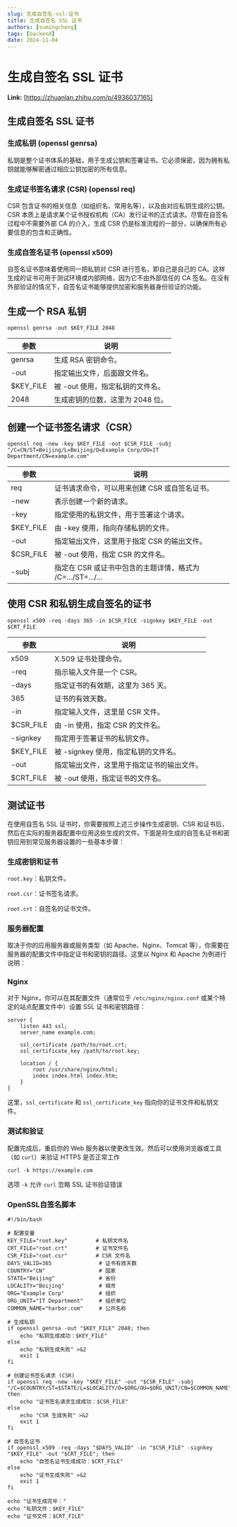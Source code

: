 ```yaml
---
slug: 生成自签名-ssl-证书
title: 生成自签名 SSL 证书
authors: [sumingcheng]
tags: [backend]
date: 2024-11-04
---
```


# 生成自签名 SSL 证书



 **Link:** [https://zhuanlan.zhihu.com/p/4936037165]

## 生成自签名 SSL 证书  
### 生成私钥 (openssl genrsa)  

私钥是整个证书体系的基础，用于生成公钥和签署证书。它必须保密，因为拥有私钥就能够解密通过相应公钥加密的所有信息。

### 生成证书签名请求 (CSR) (openssl req)  

CSR 包含证书的相关信息（如组织名、常用名等），以及由对应私钥生成的公钥。CSR 本质上是请求某个证书授权机构（CA）发行证书的正式请求。尽管在自签名过程中不需要外部 CA 的介入，生成 CSR 仍是标准流程的一部分，以确保所有必要信息的包含和正确性。

### 生成自签名证书 (openssl x509)  

自签名证书意味着使用同一把私钥对 CSR 进行签名，即自己是自己的 CA。这样生成的证书可用于测试环境或内部网络，因为它不由外部信任的 CA 签名。在没有外部验证的情况下，自签名证书能够提供加密和服务器身份验证的功能。

## 生成一个 RSA 私钥  

`openssl genrsa -out $KEY_FILE 2048`

| 参数 | 说明 |
| --- | --- |
| genrsa | 生成 RSA 密钥命令。 |
| -out | 指定输出文件，后面跟文件名。 |
| $KEY\_FILE | 被 -out 使用，指定私钥的文件名。 |
| 2048 | 生成密钥的位数，这里为 2048 位。 |

## 创建一个证书签名请求（CSR）  

`openssl req -new -key $KEY_FILE -out $CSR_FILE -subj "/C=CN/ST=Beijing/L=Beijing/O=Example Corp/OU=IT Department/CN=example.com"`

| 参数 | 说明 |
| --- | --- |
| req | 证书请求命令，可以用来创建 CSR 或自签名证书。 |
| -new | 表示创建一个新的请求。 |
| -key | 指定使用的私钥文件，用于签署这个请求。 |
| $KEY\_FILE | 由 -key 使用，指向存储私钥的文件。 |
| -out | 指定输出文件，这里用于指定 CSR 的输出文件。 |
| $CSR\_FILE | 被 -out 使用，指定 CSR 的文件名。 |
| -subj | 指定在 CSR 或证书中包含的主题详情，格式为 /C=.../ST=.../... |

## 使用 CSR 和私钥生成自签名的证书  

`openssl x509 -req -days 365 -in $CSR_FILE -signkey $KEY_FILE -out $CRT_FILE`

| 参数 | 说明 |
| --- | --- |
| x509 | X.509 证书处理命令。 |
| -req | 指示输入文件是一个 CSR。 |
| -days | 指定证书的有效期，这里为 365 天。 |
| 365 | 证书的有效天数。 |
| -in | 指定输入文件，这里是 CSR 文件。 |
| $CSR\_FILE | 由 -in 使用，指定 CSR 的文件名。 |
| -signkey | 指定用于签署证书的私钥文件。 |
| $KEY\_FILE | 被 -signkey 使用，指定私钥的文件名。 |
| -out | 指定输出文件，这里用于指定证书的输出文件。 |
| $CRT\_FILE | 被 -out 使用，指定证书的文件名。 |

## 测试证书  

在使用自签名 SSL 证书时，你需要按照上述三步操作生成密钥、CSR 和证书后，然后在实际的服务器配置中应用这些生成的文件。下面是将生成的自签名证书和密钥应用到常见服务器设置的一些基本步骤：

### 生成密钥和证书  

`root.key`：私钥文件。

`root.csr`：证书签名请求。

`root.crt`：自签名的证书文件。

### 服务器配置  

取决于你的应用服务器或服务类型（如 Apache、Nginx、Tomcat 等），你需要在服务器的配置文件中指定证书和密钥的路径。这里以 Nginx 和 Apache 为例进行说明：

### Nginx  

对于 Nginx，你可以在其配置文件（通常位于 `/etc/nginx/nginx.conf` 或某个特定的站点配置文件中）设置 SSL 证书和密钥路径：

```
server {
    listen 443 ssl;
    server_name example.com;
​
    ssl_certificate /path/to/root.crt;
    ssl_certificate_key /path/to/root.key;
​
    location / {
        root /usr/share/nginx/html;
        index index.html index.htm;
    }
}
```

这里，`ssl_certificate` 和 `ssl_certificate_key` 指向你的证书文件和私钥文件。

### 测试和验证  

配置完成后，重启你的 Web 服务器以使更改生效。然后可以使用浏览器或工具（如 `curl`）来验证 HTTPS 是否正常工作

```
curl -k https://example.com
```

选项 `-k` 允许 `curl` 忽略 SSL 证书验证错误

### OpenSSL自签名脚本  
```
#!/bin/bash

# 配置变量
KEY_FILE="root.key"         # 私钥文件名
CRT_FILE="root.crt"         # 证书文件名
CSR_FILE="root.csr"         # CSR 文件名
DAYS_VALID=365               # 证书有效天数
COUNTRY="CN"                 # 国家
STATE="Beijing"              # 省份
LOCALITY="Beijing"           # 城市
ORG="Example Corp"           # 组织
ORG_UNIT="IT Department"     # 组织单位
COMMON_NAME="harbor.com"     # 公共名称

# 生成私钥
if openssl genrsa -out "$KEY_FILE" 2048; then
    echo "私钥生成成功：$KEY_FILE"
else
    echo "私钥生成失败" >&2
    exit 1
fi

# 创建证书签名请求 (CSR)
if openssl req -new -key "$KEY_FILE" -out "$CSR_FILE" -subj "/C=$COUNTRY/ST=$STATE/L=$LOCALITY/O=$ORG/OU=$ORG_UNIT/CN=$COMMON_NAME"; then
    echo "证书签名请求生成成功：$CSR_FILE"
else
    echo "CSR 生成失败" >&2
    exit 1
fi

# 自签名证书
if openssl x509 -req -days "$DAYS_VALID" -in "$CSR_FILE" -signkey "$KEY_FILE" -out "$CRT_FILE"; then
    echo "自签名证书生成成功：$CRT_FILE"
else
    echo "证书生成失败" >&2
    exit 1
fi

echo "证书生成完毕："
echo "私钥文件：$KEY_FILE"
echo "证书文件：$CRT_FILE"
```